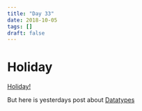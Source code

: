 ```yaml
---
title: "Day 33"
date: 2018-10-05
tags: []
draft: false
---
```

# Holiday

[Holiday!](https://www.youtube.com/watch?v=5Rswx2Z7SDw)

But here is yesterdays post about [Datatypes](https://lewis-coleman-blog.netlify.com/post/day_32/)
